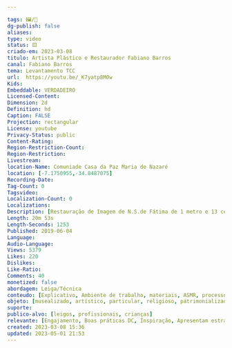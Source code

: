 ```yaml
---

tags: 🖼️/🎥️
dg-publish: false
aliases: 
type: video
status: 🟨️ 
criado-em: 2023-03-08
titulo: Artista Plástico e Restaurador Fabiano Barros
canal: Fabiano Barros
tema: Levantamento TCC 
url:  https://youtu.be/_K7yatp8M0w
Kids: 
Embeddable: VERDADEIRO
Licensed-Content: 
Dimension: 2d
Definition: hd
Caption: FALSE
Projection: rectangular
License: youtube
Privacy-Status: public
Content-Rating: 
Region-Restriction-Count: 
Region-Restriction: 
Livestream: 
location-Name: Comuniade Casa da Paz Maria de Nazaré
location: [-7.1750955,-34.8487075]
Recording-Date: 
Tag-Count: 0
Tagsvideo: 
Localization-Count: 0
Localizations: 
Description: [Restauração de Imagem de N.S.de Fátima de 1 metro e 13 centímetros que pertence a Casa da Paz Maria de Nazaré.]
Length: 20m 53s
Length-Seconds: 1253
Published: 2019-06-04
Language: 
Audio-Language: 
Views: 5379
Likes: 220
Dislikes: 
Like-Ratio: 
Comments: 40
monetized: false
abordagem: Leiga/Técnica
conteudo: [Explicativo, Ambiente de trabalho, materiais, ASMR, processos]
objeto: [musealizado, artístico, particular, religioso, patrimonializado, histórico]
suporte:
publico-alvo: [leigos, profissionais, crianças]
relevante: [Engajamento, Boas práticas DC, Inspiração, Apresentam estratégias de DC, Inovações, cibercultura]
created: 2023-03-08 15:36
updated: 2023-05-01 21:53
---
```


